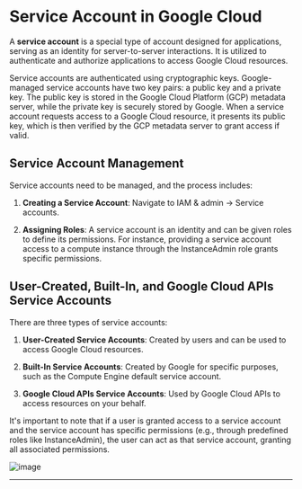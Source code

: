 # Service Account in Google Cloud

A **service account** is a special type of account designed for applications, serving as an identity for server-to-server interactions. It is utilized to authenticate and authorize applications to access Google Cloud resources.

Service accounts are authenticated using cryptographic keys. Google-managed service accounts have two key pairs: a public key and a private key. The public key is stored in the Google Cloud Platform (GCP) metadata server, while the private key is securely stored by Google. When a service account requests access to a Google Cloud resource, it presents its public key, which is then verified by the GCP metadata server to grant access if valid.


## Service Account Management

Service accounts need to be managed, and the process includes:

1. **Creating a Service Account**: Navigate to IAM & admin → Service accounts.

2. **Assigning Roles**: A service account is an identity and can be given roles to define its permissions. For instance, providing a service account access to a compute instance through the InstanceAdmin role grants specific permissions.


## User-Created, Built-In, and Google Cloud APIs Service Accounts

There are three types of service accounts:

1. **User-Created Service Accounts**: Created by users and can be used to access Google Cloud resources.

2. **Built-In Service Accounts**: Created by Google for specific purposes, such as the Compute Engine default service account.

3. **Google Cloud APIs Service Accounts**: Used by Google Cloud APIs to access resources on your behalf.

It's important to note that if a user is granted access to a service account and the service account has specific permissions (e.g., through predefined roles like InstanceAdmin), the user can act as that service account, granting all associated permissions.


![image](https://github.com/ZainYoussef/Google-ACE-Courses-Notes/assets/85849430/0fbf166a-4dd1-4b2a-aadc-e3ff16d8fb4a)

---

